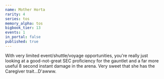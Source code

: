 ```yaml
---
name: Mother Horta
rarity: 4
series: tos
memory_alpha: tos
bigbook_tier: 13
events: 1
in_portal: false
published: true
---
```


With very limited event/shuttle/voyage opportunities, you're really just looking at a good-not-great SEC proficiency for the gauntlet and a far more useful 8 second instant damage in the arena. Very sweet that she has the Caregiver trait...D'awww.
